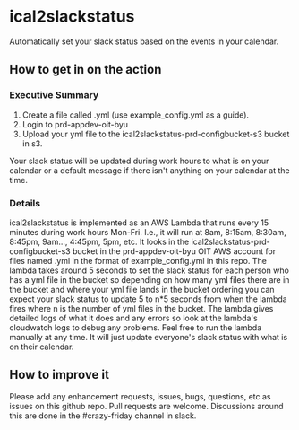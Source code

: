 # ical2slackstatus
Automatically set your slack status based on the events in your calendar.

## How to get in on the action
### Executive Summary
1. Create a file called <your net id>.yml (use example_config.yml as a guide).
2. Login to prd-appdev-oit-byu
3. Upload your yml file to the ical2slackstatus-prd-configbucket-s3 bucket in s3.

Your slack status will be updated during work hours to what is on
your calendar or a default message if there isn't anything on your calendar at
the time.

### Details
ical2slackstatus is implemented as an AWS Lambda that runs every 15 minutes
during work hours Mon-Fri.  I.e., it will run at 8am, 8:15am, 8:30am, 8:45pm,
9am..., 4:45pm, 5pm, etc.  It looks in the ical2slackstatus-prd-configbucket-s3
bucket in the prd-appdev-oit-byu OIT AWS account for files named
<your net id>.yml in the format of example_config.yml in this repo.
The lambda takes around 5 seconds to set the slack status for each person who
has a yml file in the bucket so depending on how many yml files there are in the
bucket and where your yml file lands in the bucket ordering you can expect your
slack status to update 5 to n*5 seconds from when the lambda fires where n is
the number of yml files in the bucket. The lambda gives detailed logs of what it does
and any errors so look at the lambda's cloudwatch logs to debug any problems.
Feel free to run the lambda manually at any time.  It will just update everyone's
slack status with what is on their calendar.

## How to improve it
Please add any enhancement requests, issues, bugs, questions, etc as issues
on this github repo.  Pull requests are welcome.
Discussions around this are done in the #crazy-friday channel in slack.